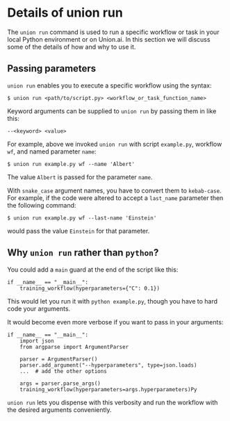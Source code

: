 # Details of union run

The `union run` command is used to run a specific workflow or task in your local Python environment or on Union.ai.
In this section we will discuss some of the details of how and why to use it.

## Passing parameters

`union run` enables you to execute a specific workflow using the syntax:

```{code-block} shell
$ union run <path/to/script.py> <workflow_or_task_function_name>
```

Keyword arguments can be supplied to `union run` by passing them in like this:

```{code-block} shell
--<keyword> <value>
```

For example, above we invoked `union run` with script `example.py`, workflow `wf`, and named parameter `name`:

```{code-block} shell
$ union run example.py wf --name 'Albert'
```

The value `Albert` is passed for the parameter `name`.

With `snake_case` argument names, you have to convert them to `kebab-case`. For example,
if the code were altered to accept a `last_name` parameter then the following command:

```{code-block} shell
$ union run example.py wf --last-name 'Einstein'
```

would pass the value `Einstein` for that parameter.

## Why `union run` rather than `python`?

You could add a `main` guard at the end of the script like this:

```{code-block} python
if __name__ == "__main__":
    training_workflow(hyperparameters={"C": 0.1})
```

This would let you run it with `python example.py`, though you have to hard code your arguments.

It would become even more verbose if you want to pass in your arguments:

```{code-block} python
if __name__ == "__main__":
    import json
    from argparse import ArgumentParser

    parser = ArgumentParser()
    parser.add_argument("--hyperparameters", type=json.loads)
    ...  # add the other options

    args = parser.parse_args()
    training_workflow(hyperparameters=args.hyperparameters)Py

```

`union run` lets you dispense with this verbosity and run the workflow with the desired arguments conveniently.